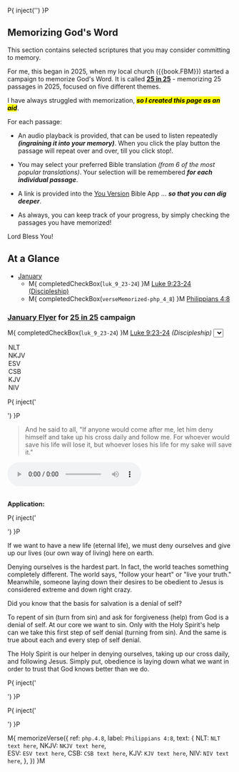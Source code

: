 <!-- mark this page so ReflectiveMemorizationData is maintained at run-time -->
P{ inject('<span id="ContainsReflectiveMemorizationData"></span>') }P

## Memorizing God's Word

This section contains selected scriptures that you may consider
committing to memory.

For me, this began in 2025, when my local church ({{book.FBM}})
started a campaign to memorize God's Word.  It is called **[25 in
25](https://fbmaryville.org/25-in-25)** - memorizing 25 passages in
2025, focused on five different themes.

I have always struggled with memorization, **_<mark>so I created this page as
an aid</mark>_**.  

For each passage:

- An audio playback is provided, that can be used to listen repeatedly
  **_(ingraining it into your memory)_**.  When you click the play
  button the passage will repeat over and over, till you click stop!.

- You may select your preferred Bible translation _(from 6 of the most
  popular translations)_.  Your selection will be remembered **_for
  each individual passage_**.

- A link is provided into the [You Version](https://www.bible.com/)
  Bible App ... **_so that you can dig deeper_**.

- As always, you can keep track of your progress, by simply checking
  the passages you have memorized!

Lord Bless You!


## At a Glance

- [January](#january-flyer-for-25-in-25-campaign)
  - M{ completedCheckBox(`luk_9_23-24`) }M [Luke 9:23-24 (Discipleship)](#luk_9_23-24)
  - M{ completedCheckBox(`verseMemorized-php_4_8`) }M [Philippians 4:8](#php_4_8)

<!-- *** NEW MONTH ******************************************************************************** -->

### [January Flyer](https://static1.squarespace.com/static/5b8548d5365f02b26106abe7/t/67573d80603d70651866cc8c/1733770624902/25in25cards_Jan.pdf) for [25 in 25](https://fbmaryville.org/25-in-25) campaign


<!-- *** NEW PASSAGE ******************************************************************************** -->

<span id="luk_9_23-24"></span> <!-- my own "silent" index entry for TOC ?? cannot use "." or other special chars -->

M{ completedCheckBox(`luk_9_23-24`) }M [Luke 9:23-24](https://bible.com/bible/59/luk.9.23-24.ESV) _(Discipleship)_  <select id="Memorize-luk_9_23-24-Translation">
  <option value="NLT">NLT</option>
  <option value="NKJV">NKJV</option>
  <option value="ESV">ESV</option>
  <option value="CSB">CSB</option>
  <option value="KJV">KJV</option>
  <option value="NIV">NIV</option>
</select>

P{ inject('<div class="indent">') }P

> And he said to all, "If anyone would come after me, let him deny
> himself and take up his cross daily and follow me. For whoever would
> save his life will lose it, but whoever loses his life for my sake
> will save it."

<audio controls loop>
  <source src="Memorization/luk_9_23-24.NLT.m4a" type="audio/mp4">
  audio NOT supported by this browser :-(
</audio> 
 
<br/>**Application:**<br/>

P{ inject('<div class="indent">') }P

If we want to have a new life (eternal life), we must deny ourselves
and give up our lives (our own way of living) here on earth.
 
Denying ourselves is the hardest part. In fact, the world teaches
something completely different. The world says, "follow your heart" or
"live your truth." Meanwhile, someone laying down their desires to be
obedient to Jesus is considered extreme and down right crazy.
 
Did you know that the basis for salvation is a denial of self?
 
To repent of sin (turn from sin) and ask for forgiveness (help) from
God is a denial of self. At our core we want to sin. Only with the
Holy Spirit's help can we take this first step of self denial (turning
from sin). And the same is true about each and every step of self
denial.
 
The Holy Spirit is our helper in denying ourselves, taking up our
cross daily, and following Jesus. Simply put, obedience is laying down
what we want in order to trust that God knows better than we do.

P{ inject('</div>') }P

P{ inject('</div>') }P

<!-- *** NEW PASSAGE ?? TESTING MACRO ******************************************************************************** -->

M{ memorizeVerse({
  ref:   `php.4.8`,
  label: `Philippians 4:8`,
  text: {
    NLT:  `NLT text here`,
    NKJV: `NKJV text here`,  
    ESV:  `ESV text here`,
    CSB:  `CSB text here`,
    KJV:  `KJV text here`,
    NIV:  `NIV text here`,
  },
}) }M

